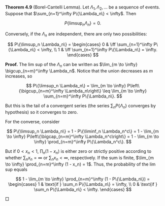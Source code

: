 **Theorem 4.9** (Borel-Cantelli Lemma). Let $\Lambda_1, \Lambda_2, \ldots$ be a sequence of events. Suppose that $\sum_{n=1}^\infty P\{\Lambda_n\} < \infty$. Then

$$
P\{\limsup_n \Lambda_n\} = 0.
$$

Conversely, if the $\Lambda_n$ are independent, there are only two possibilities:

$$
P\{\limsup_n \Lambda_n\} = \begin{cases}
0 & \iff \sum_{n=1}^\infty P\{\Lambda_n\} < \infty, \\
1 & \iff \sum_{n=1}^\infty P\{\Lambda_n\} = \infty.
\end{cases}
$$

**Proof.** The lim sup of the $\Lambda_n$ can be written as $\lim_{m \to \infty} \bigcup_{n=m}^\infty \Lambda_n$. Notice that the union decreases as $m$ increases, so

$$
P\{\limsup_n \Lambda_n\} = \lim_{m \to \infty} P\left\{\bigcup_{n=m}^\infty \Lambda_n\right\}
\leq \lim_{m \to \infty} \sum_{n=m}^\infty P\{\Lambda_n\}.
$$

But this is the tail of a convergent series (the series $\sum_n P\{\Lambda_n\}$ converges by hypothesis) so it converges to zero.

For the converse, consider

$$
P\{\limsup_n \Lambda_n\} = 1 - P\{\liminf_n \Lambda_n^c\}
= 1 - \lim_{m \to \infty} P\left\{\bigcap_{n=m}^\infty \Lambda_n^c\right\}
= 1 - \lim_{m \to \infty} \prod_{n=m}^\infty P\{\Lambda_n^c\}.
$$

But if $0 < x_n < 1$, $\prod_n (1 - x_n)$ is either zero or strictly positive according to whether $\sum_n x_n = \infty$ or $\sum_n x_n < \infty$, respectively. If the sum is finite, $\lim_{m \to \infty} \prod_{n=m}^\infty (1 - x_n) = 1$. Thus, the probability of the lim sup equals

$$
1 - \lim_{m \to \infty} \prod_{n=m}^\infty (1 - P\{\Lambda_n\}) = \begin{cases}
1 & \text{if } \sum_n P\{\Lambda_n\} = \infty, \\
0 & \text{if } \sum_n P\{\Lambda_n\} < \infty.
\end{cases}
$$

□
